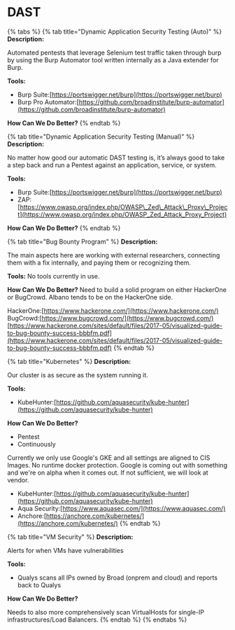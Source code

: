# DAST

{% tabs %}
{% tab title="Dynamic Application Security Testing \(Auto\)" %}
**Description:**

Automated pentests that leverage Selenium test traffic taken through burp by using the Burp Automator tool written internally as a Java extender for Burp.

**Tools:**

* Burp Suite:[https://portswigger.net/burp](https://portswigger.net/burp)
* Burp Pro Automator:[https://github.com/broadinstitute/burp-automator](https://github.com/broadinstitute/burp-automator)

**How Can We Do Better?**
{% endtab %}

{% tab title="Dynamic Application Security Testing \(Manual\)" %}
**Description:**

No matter how good our automatic DAST testing is, it’s always good to take a step back and run a Pentest against an application, service, or system.

**Tools:**

* Burp Suite:[https://portswigger.net/burp](https://portswigger.net/burp)
* ZAP:[https://www.owasp.org/index.php/OWASP\_Zed\_Attack\_Proxy\_Project](https://www.owasp.org/index.php/OWASP_Zed_Attack_Proxy_Project)

**How Can We Do Better?**
{% endtab %}

{% tab title="Bug Bounty Program" %}
**Description:**

The main aspects here are working with external researchers, connecting them with a fix internally, and paying them or recognizing them.

**Tools:** No tools currently in use.

**How Can We Do Better?** Need to build a solid program on either HackerOne or BugCrowd. Albano tends to be on the HackerOne side.

HackerOne:[https://www.hackerone.com/](https://www.hackerone.com/) BugCrowd:[https://www.bugcrowd.com/](https://www.bugcrowd.com/) [https://www.hackerone.com/sites/default/files/2017-05/visualized-guide-to-bug-bounty-success-bbbfm.pdf](https://www.hackerone.com/sites/default/files/2017-05/visualized-guide-to-bug-bounty-success-bbbfm.pdf)
{% endtab %}

{% tab title="Kubernetes" %}
**Description:**

Our cluster is as secure as the system running it.

**Tools:**

* KubeHunter:[https://github.com/aquasecurity/kube-hunter](https://github.com/aquasecurity/kube-hunter)

**How Can We Do Better?**

* Pentest
* Continuously

Currently we only use Google's GKE and all settings are aligned to CIS Images. No runtime docker protection. Google is coming out with something and we're on alpha when it comes out. If not sufficient, we will look at vendor.

* KubeHunter:[https://github.com/aquasecurity/kube-hunter](https://github.com/aquasecurity/kube-hunter)
* Aqua Security:[https://www.aquasec.com/](https://www.aquasec.com/)
* Anchore:[https://anchore.com/kubernetes/](https://anchore.com/kubernetes/)
{% endtab %}

{% tab title="VM Security" %}
**Description:**

Alerts for when VMs have vulnerabilities

**Tools:**

* Qualys scans all IPs owned by Broad \(onprem and cloud\) and reports back to Qualys

**How Can We Do Better?**

Needs to also more comprehensively scan VirtualHosts for single-IP infrastructures/Load Balancers.
{% endtab %}
{% endtabs %}

